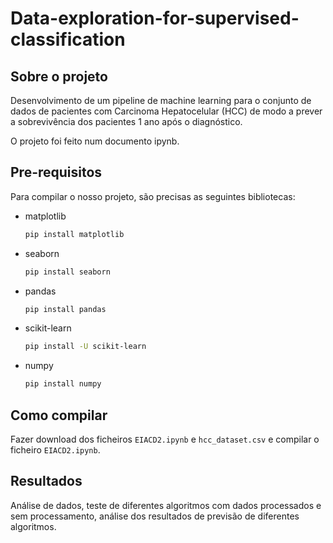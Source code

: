 ﻿# Data-exploration-for-supervised-classification

## Sobre o projeto

Desenvolvimento de um pipeline de machine learning para o conjunto de dados de pacientes com Carcinoma Hepatocelular (HCC) de modo a prever a sobrevivência dos pacientes 1 ano após o diagnóstico.  

O projeto foi feito num documento ipynb.

## Pre-requisitos

Para compilar o nosso projeto, são precisas as seguintes bibliotecas:

* matplotlib
  ```sh
  pip install matplotlib
  ```
* seaborn
    ```sh
  pip install seaborn
  ```
* pandas
    ```sh
  pip install pandas
  ```
* scikit-learn
    ```sh
  pip install -U scikit-learn
  ```
* numpy
    ```sh
  pip install numpy
  ```

## Como compilar
Fazer download dos ficheiros ``EIACD2.ipynb`` e ``hcc_dataset.csv`` e compilar o ficheiro ``EIACD2.ipynb``.

## Resultados
Análise de dados, teste de diferentes algoritmos com dados processados e sem processamento, análise dos resultados de previsão de diferentes algoritmos.
